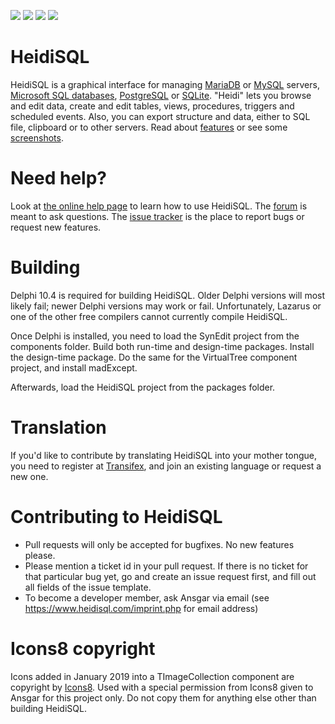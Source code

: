 ![](https://img.shields.io/github/license/HeidiSQL/HeidiSQL.svg?style=flat)
![](https://img.shields.io/github/release/HeidiSQL/HeidiSQL.svg?style=flat)
![](https://img.shields.io/github/languages/top/HeidiSQL/HeidiSQL.svg?style=flat)
![](https://img.shields.io/github/languages/code-size/HeidiSQL/HeidiSQL.svg?style=flat)

# HeidiSQL
HeidiSQL is a graphical interface for managing [MariaDB](http://www.mariadb.org/) or [MySQL](http://www.mysql.com/) servers, [Microsoft SQL databases](http://www.microsoft.com/sql/), [PostgreSQL](http://www.postgresql.org/) or [SQLite](https://www.sqlite.org/). "Heidi" lets you browse and edit data, create and edit tables, views, procedures, triggers and scheduled events. Also, you can export structure and data, either to SQL file, clipboard or to other servers. Read about [features](https://www.heidisql.com/#featurelist) or see some [screenshots](https://www.heidisql.com/screenshots.php). 

# Need help?
Look at [the online help page](https://www.heidisql.com/help.php) to learn how to use HeidiSQL. The [forum](https://www.heidisql.com/forum.php) is meant to ask questions. The [issue tracker](https://github.com/HeidiSQL/HeidiSQL/issues) is the place to report bugs or request new features.

# Building
Delphi 10.4 is required for building HeidiSQL. Older Delphi versions will most likely fail; newer Delphi versions may work or fail. Unfortunately, Lazarus or one 
of the other free compilers cannot currently compile HeidiSQL.

Once Delphi is installed, you need to load the SynEdit project from the components folder. Build both run-time and design-time packages. Install the 
design-time package. Do the same for the VirtualTree component project, and install madExcept.

Afterwards, load the HeidiSQL project from the packages folder.

# Translation
If you'd like to contribute by translating HeidiSQL into your mother tongue, you need to register at
[Transifex](https://www.transifex.com/heidisql/heidisql/), and join an existing language or request a
new one.

# Contributing to HeidiSQL
* Pull requests will only be accepted for bugfixes. No new features please.
* Please mention a ticket id in your pull request. If there is no ticket for that particular bug yet, go and create an issue request first, and fill out all fields of the issue template.
* To become a developer member, ask Ansgar via email (see https://www.heidisql.com/imprint.php for email address)

# Icons8 copyright
Icons added in January 2019 into a TImageCollection component are copyright by [Icons8](https://icons8.com). Used with a special permission from Icons8 given to Ansgar for this project only. Do not copy them for anything else other than building HeidiSQL.
